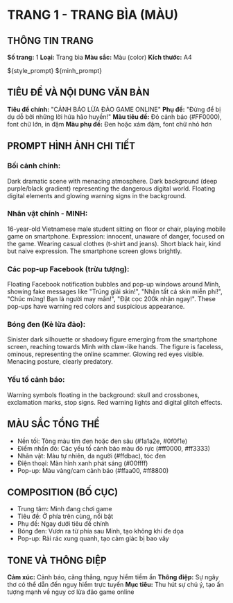 # TRANG 1 - TRANG BÌA (MÀU)

## THÔNG TIN TRANG
**Số trang:** 1
**Loại:** Trang bìa
**Màu sắc:** Màu (color)
**Kích thước:** A4

${style_prompt}
${minh_prompt}

## TIÊU ĐỀ VÀ NỘI DUNG VĂN BẢN
**Tiêu đề chính:** "CẢNH BÁO LỪA ĐẢO GAME ONLINE"
**Phụ đề:** "Đừng để bị dụ dỗ bởi những lời hứa hão huyền!"
**Màu tiêu đề:** Đỏ cảnh báo (#FF0000), font chữ lớn, in đậm
**Màu phụ đề:** Đen hoặc xám đậm, font chữ nhỏ hơn

## PROMPT HÌNH ẢNH CHI TIẾT

### Bối cảnh chính:
Dark dramatic scene with menacing atmosphere. Dark background (deep purple/black gradient) representing the dangerous digital world. Floating digital elements and glowing warning signs in the background.

### Nhân vật chính - MINH:
16-year-old Vietnamese male student sitting on floor or chair, playing mobile game on smartphone. Expression: innocent, unaware of danger, focused on the game. Wearing casual clothes (t-shirt and jeans). Short black hair, kind but naive expression. The smartphone screen glows brightly.

### Các pop-up Facebook (trừu tượng):
Floating Facebook notification bubbles and pop-up windows around Minh, showing fake messages like "Trúng giải skin!", "Nhận tất cả skin miễn phí!", "Chúc mừng! Bạn là người may mắn!", "Đặt cọc 200k nhận ngay!". These pop-ups have warning red colors and suspicious appearance.

### Bóng đen (Kẻ lừa đảo):
Sinister dark silhouette or shadowy figure emerging from the smartphone screen, reaching towards Minh with claw-like hands. The figure is faceless, ominous, representing the online scammer. Glowing red eyes visible. Menacing posture, clearly predatory.

### Yếu tố cảnh báo:
Warning symbols floating in the background: skull and crossbones, exclamation marks, stop signs. Red warning lights and digital glitch effects.

## MÀU SẮC TỔNG THỂ
- Nền tối: Tông màu tím đen hoặc đen sâu (#1a1a2e, #0f0f1e)
- Điểm nhấn đỏ: Các yếu tố cảnh báo màu đỏ rực (#ff0000, #ff3333)
- Nhân vật: Màu tự nhiên, da người (#ffdbac), tóc đen
- Điện thoại: Màn hình xanh phát sáng (#00ffff)
- Pop-up: Màu vàng/cam cảnh báo (#ffaa00, #ff8800)

## COMPOSITION (BỐ CỤC)
- Trung tâm: Minh đang chơi game
- Tiêu đề: Ở phía trên cùng, nổi bật
- Phụ đề: Ngay dưới tiêu đề chính
- Bóng đen: Vươn ra từ phía sau Minh, tạo không khí đe dọa
- Pop-up: Rải rác xung quanh, tạo cảm giác bị bao vây

## TONE VÀ THÔNG ĐIỆP
**Cảm xúc:** Cảnh báo, căng thẳng, nguy hiểm tiềm ẩn
**Thông điệp:** Sự ngây thơ có thể dẫn đến nguy hiểm trực tuyến
**Mục tiêu:** Thu hút sự chú ý, tạo ấn tượng mạnh về nguy cơ lừa đảo game online
